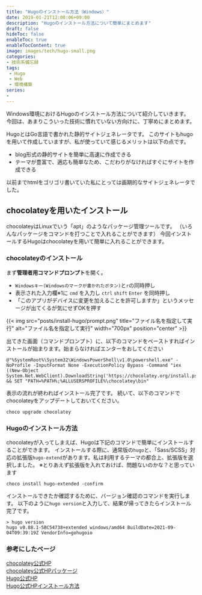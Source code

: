 ```yaml
---
title: "Hugoのインストール方法（Windows）"
date: 2019-01-21T12:00:06+09:00
description: "Hugoのインストール方法について簡単にまとめます"
draft: false
hideToc: false
enableToc: true
enableTocContent: true
image: images/tech/hugo-small.png
categories:
- 技術系備忘録
tags:
 - Hugo
 - Web
 - 環境構築
series:
-
---
```


Windows環境におけるHugoのインストール方法について紹介していきます。
今回は、あまりこういった技術に慣れていない方向けに、丁寧めにまとめます。
<!--more-->

HugoとはGo言語で書かれた静的サイトジェネレータです。
このサイトもhugoを用いて作成していますが、私が使っていて感じるメリットは以下の点です。

- blog形式の静的サイトを簡単に高速に作成できる
- テーマが豊富で、適応も簡単なため、こだわりがなければすぐにサイトを作成できる

以前までhtmlをゴリゴリ書いていた私にとっては画期的なサイトジェネレータでした。

## chocolateyを用いたインストール

chocolateyはLinuxでいう「apt」のようなパッケージ管理ツールです。
（いろんなパッケージをコマンドを打つことで入れることができます）
今回インストールするHugoはchocolateyを用いて簡単に入れることができます。

### chocolateyのインストール

まず**管理者用コマンドプロンプト**を開く。

- `Windowsキー(Windowsのマークが書かれたボタン)`と`r`の同時押し
- 表示された入力欄※1に `cmd` を入力し `ctrl`  `shift`  `Enter` を同時押し
- 「このアプリがデバイスに変更を加えることを許可しますか」というメッセージが出てくるが気にせずOKを押す

{{< img src="posts/install-hugo/prompt.png" title="ファイル名を指定して実行" alt="ファイル名を指定して実行" width="700px" position="center" >}}

出てきた画面（コマンドプロンプト）に、以下のコマンドをペーストすればインストールが始まります。始まらなければエンターをおしてください

```shell
@"%SystemRoot%\System32\WindowsPowerShell\v1.0\powershell.exe" -NoProfile -InputFormat None -ExecutionPolicy Bypass -Command "iex ((New-Object System.Net.WebClient).DownloadString('https://chocolatey.org/install.ps1'))" && SET "PATH=%PATH%;%ALLUSERSPROFILE%\chocolatey\bin"
```

表示の流れが終わればインストール完了です。
続いて、以下のコマンドでchocolateyをアップデートしておいてください。

```shell
choco upgrade chocolatey
```

### Hugoのインストール方法

chocolateyが入ってしまえば、Hugoは下記のコマンドで簡単にインストールすることができます。
インストールする際に、通常版の`hugo`と、「Sass/SCSS」対応の拡張版`hugo-extend`があります。私は利用するテーマの都合上、拡張版を選択しました。
※とりあえず拡張版を入れておけば、問題ないのかな？と思っています

```shell
choco install hugo-extended -confirm
```

インストールできたか確認するために、バージョン確認のコマンドを実行します。
以下のように`hugo version`と入力して、結果が帰ってきたらインストール完了です。

```shell
> hugo version
hugo v0.88.1-5BC54738+extended windows/amd64 BuildDate=2021-09-04T09:39:19Z VendorInfo=gohugoio
```

### 参考にしたページ

[chocolatey公式HP](https://chocolatey.org/install)  
[chocolatey公式HPパッケージ](https://chocolatey.org/packages/hugo)  
[Hugo公式HP](https://gohugo.io/)  
[Hugo公式HPインストール方法](https://gohugo.io/getting-started/installing#chocolatey-windows)  
